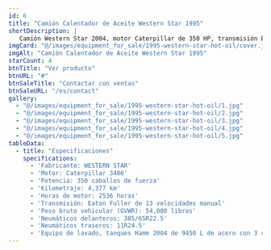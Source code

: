 ```yaml
---
id: 6
title: "Camión Calentador de Aceite Western Star 1995"
shortDescription: |
   Camión Western Star 2004, motor Caterpillar de 350 HP, transmisión Eaton Fuller de 13 velocidades, 4,377 km y 2,536 horas de motor. Equipado con un tanque de acero de 9,450 L con 3 compartimentos, pasarela y bomba Gardner Denver.
imgCard: "@/images/equipment_for_sale/1995-western-star-hot-oil/cover.jpeg"
imgAlt: "Camión Calentador de Aceite Western Star 1995"
starCount: 4
btnTitle: "Ver producto"
btnURL: "#"
btnSaleTitle: "Contactar con ventas"
btnSaleURL: "/es/contact"
gallery:
  - "@/images/equipment_for_sale/1995-western-star-hot-oil/1.jpg"
  - "@/images/equipment_for_sale/1995-western-star-hot-oil/2.jpg"
  - "@/images/equipment_for_sale/1995-western-star-hot-oil/3.jpg"
  - "@/images/equipment_for_sale/1995-western-star-hot-oil/4.jpg"
  - "@/images/equipment_for_sale/1995-western-star-hot-oil/5.jpg"
tableData:
  - title: "Especificaciones"
    specifications:
      - 'Fabricante: WESTERN STAR'
      - 'Motor: Caterpillar 3406'
      - 'Potencia: 350 caballos de fuerza'
      - 'Kilometraje: 4,377 km'
      - 'Horas de motor: 2536 horas'
      - 'Transmisión: Eaton Fuller de 13 velocidades manual'
      - 'Peso bruto vehicular (GVWR): 54,000 libras'
      - 'Neumáticos delanteros: 385/65R22.5'
      - 'Neumáticos traseros: 11R24.5'
      - 'Equipo de lavado, tanques Hamm 2004 de 9450 L de acero con 3 compartimentos, pasarela, bomba Gardner Denver de triple émbolo, quemador de diésel'
---
```

